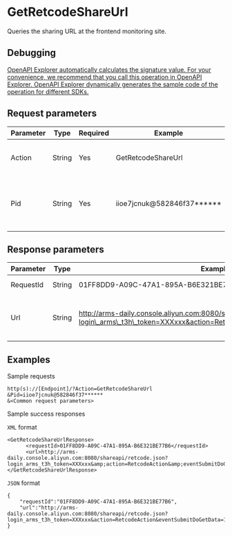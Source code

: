 # GetRetcodeShareUrl

Queries the sharing URL at the frontend monitoring site.

## Debugging

[OpenAPI Explorer automatically calculates the signature value. For your convenience, we recommend that you call this operation in OpenAPI Explorer. OpenAPI Explorer dynamically generates the sample code of the operation for different SDKs.](https://api.aliyun.com/#product=ARMS&api=GetRetcodeShareUrl&type=RPC&version=2019-08-08)

## Request parameters

|Parameter|Type|Required|Example|Description|
|---------|----|--------|-------|-----------|
|Action|String|Yes|GetRetcodeShareUrl|The operation that you want to perform. Set the value to **GetRetcodeShareUrl**. |
|Pid|String|Yes|iioe7jcnuk@582846f37\*\*\*\*\*\*|The process identifier \(PID\) of the application. For more information, see [Obtain the PID of an application](https://www.alibabacloud.com/help/zh/doc-detail/186100.htm?spm=a2cdw.13409063.0.0.7a72281f0bkTfx#title-imy-7gj-qhr). |

## Response parameters

|Parameter|Type|Example|Description|
|---------|----|-------|-----------|
|RequestId|String|01FF8DD9-A09C-47A1-895A-B6E321BE77B6|The ID of the request. |
|Url|String|http://arms-daily.console.aliyun.com:8080/shareapi/retcode.json?login\_arms\_t3h\_token=XXXxxx&action=RetcodeAction&eventSubmitDoGetData=1|The sharing URL at the frontend monitoring site. |

## Examples

Sample requests

```
http(s)://[Endpoint]/?Action=GetRetcodeShareUrl
&Pid=iioe7jcnuk@582846f37******
&<Common request parameters>
```

Sample success responses

`XML` format

```
<GetRetcodeShareUrlResponse>
      <requestId>01FF8DD9-A09C-47A1-895A-B6E321BE77B6</requestId>
      <url>http://arms-daily.console.aliyun.com:8080/shareapi/retcode.json?login_arms_t3h_token=XXXxxx&amp;action=RetcodeAction&amp;eventSubmitDoGetData=1</url>
</GetRetcodeShareUrlResponse>
```

`JSON` format

```
{
	"requestId":"01FF8DD9-A09C-47A1-895A-B6E321BE77B6",
    "url":"http://arms-daily.console.aliyun.com:8080/shareapi/retcode.json?login_arms_t3h_token=XXXxxx&action=RetcodeAction&eventSubmitDoGetData=1"
}
```

